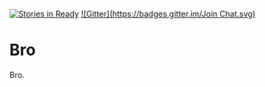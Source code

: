 [![Stories in Ready](https://badge.waffle.io/danReynolds/Bro.svg?label=ready&title=Ready)](http://waffle.io/danReynolds/Bro)
[![Gitter](https://badges.gitter.im/Join Chat.svg)](https://gitter.im/danReynolds/Bro?utm_source=badge&utm_medium=badge&utm_campaign=pr-badge&utm_content=badge)


# Bro
Bro.
